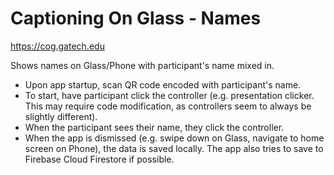 # Captioning On Glass - Names
https://cog.gatech.edu

Shows names on Glass/Phone with participant's name mixed in.  
- Upon app startup, scan QR code encoded with participant's name.  
- To start, have participant click the controller (e.g. presentation clicker. This may require code modification, as controllers seem to always be slightly different).  
- When the participant sees their name, they click the controller.  
- When the app is dismissed (e.g. swipe down on Glass, navigate to home screen on Phone), the data is saved locally. The app also tries to save to Firebase Cloud Firestore if possible.